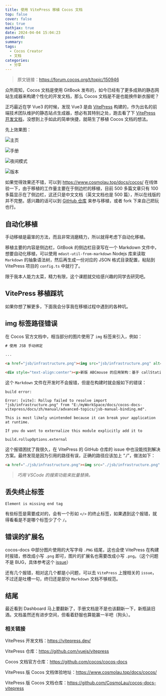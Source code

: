 ```yaml
---
title: 使用 VitePress 移植 Cocos 文档
top: false
cover: false
toc: true
mathjax: true
date: 2024-04-04 15:04:23
password:
summary:
tags:
  - Cocos Creator
  - 文档
categories:
  - 分享
---
```

> 原文链接：https://forum.cocos.org/t/topic/150946

众所周知，Cocos 文档是使用 GitBook 发布的，如今已经有了更多成熟的静态网站生成器来构建个性化的开发文档，那么 Cocos 文档是不是也能换件新衣服呢？

正巧最近在学 Vue3 的时候，发现 Vue3 是由 [VitePress](https://github.com/vuejs/vitepress) 构建的，作为出名的前端技术团队维护的静态站点生成器，想必有其特别之处，跑去看了下 [VitePress 开发文档](https://vitepress.dev)，没想到上手如此的简单快捷，就萌生了移植 Cocos 文档的想法。

先上效果图：

![主页](主页.png)

![手册](手册.png)

![夜间模式](夜间模式.png)

![版本](版本.png)

如果觉得效果还不错，可以到 https://www.cosmolau.top/docs/cocos/ 在线体验一下，由于移植的工作量主要在于侧边栏的移植，目前 500 多篇文章只有 100 多篇显示在了侧边栏，这还只是中文文档（英文文档也是 500 篇），所以在线版的并不完整。感兴趣的话可以到 [GitHub 仓库](https://github.com/CosmoLau/cocos-docs-vitepress) 来参与移植，或者 fork 下来自己把玩也行。

## 自动化移植

手动移植是最笨的方法，而且非常消磨精力，所以就得考虑下自动化移植。

移植主要的内容是侧边栏，GitBook 的侧边栏目录写在一个 Markdown 文件中，想要自动化移植，可以使用 `mdast-util-from-markdown` Nodejs 库来读取 `Markdown` 的抽象语法树，然后再生成一份对应的 JSON 格式目录配置，粘贴到 VitePress 项目的 `config.ts` 中就行了。

限于我本人能力太菜，精力有限，这个课题就交给感兴趣的同学去研究吧。

## VitePress 移植踩坑

如果你想了解更多，下面我会分享我在移植过程中遇到的各种坑。

## img 标签路径错误

在 Cocos 官方文档中，相当部分的图片使用了 `img` 标签来引入，例如：

```html
# 使用 JSB 手动绑定

...

<a href="jsb/infrastructure.png"><img src="jsb/infrastructure.png" alt=" "></a>

<div style="text-align:center"><p>新版 ABCmouse 的应用架构：基于 callStaticMethod 与 evalString 进行通信</p></div>
```

这个 `Markdown` 文件在开发时不会报错，但是在构建时就会报如下的错误：

```shell
build error:

Error: [vite]: Rollup failed to resolve import "jsb/infrastructure.png" from "E:/myWorkSpace/docs/cocos-docs-vitepress/docs/zh/manual/advanced-topics/jsb-manual-binding.md".

This is most likely unintended because it can break your application at runtime.

If you do want to externalize this module explicitly add it to

build.rollupOptions.external
```

这个报错困扰了我很久，在 VitePress 的 GitHub 仓库的 issue 中也没能找到解决方案。最终发现是因为引用的路径有误，正确的路径应该加上 “./”，做法如下：

```html
<a href="./jsb/infrastructure.png"><img src="./jsb/infrastructure.png" alt=" "></a>

```

> _巧用 VSCode 的搜索功能来批量替换。_

## 丢失终止标签

```shell
Element is missing end tag
```

有些标签是需要成对的，会有一个形如 `</>` 的终止标签，如果遇到这个报错，就得看看是不是哪个标签少了个 `/`。

## 错误的扩展名

cocos-docs 中部分图片使用的大写字母 `.PNG` 结尾，这也会使 VitePress 在构建时报错，修改成小写 `.png` 即可，图片的扩展名也需要改成小写 `.png`。（这个问题不是 BUG，具体参考这个 [issue](https://github.com/vuejs/vitepress/issues/3748)）

还有几个报错，相对这几个都是小问题，可以去 `VitePress` 上搜相关的 `issue`，不过还是吐槽一句，终归还是部分 `Markdown` 文档不够规范。

## 结尾

最近看到 Dashboard 马上要翻新了，手册文档是不是也该翻新一下，新瓶装旧酒。文档虽然还有进步空间，但看着舒服也算能赢一半吧（狗头）。

### 相关链接

VitePress 开发文档：https://vitepress.dev/

VitePress 仓库：https://github.com/vuejs/vitepress

Cocos 文档官方仓库：https://github.com/cocos/cocos-docs

VitePress 版 Cocos 文档体验地址：https://www.cosmolau.top/docs/cocos/

VitePress 版 Cocos 文档仓库：https://github.com/CosmoLau/cocos-docs-vitepress
